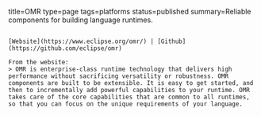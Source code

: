 title=OMR
type=page
tags=platforms
status=published
summary=Reliable components for building language runtimes.
~~~~~~

[Website](https://www.eclipse.org/omr/) | [Github](https://github.com/eclipse/omr)

From the website:
> OMR is enterprise-class runtime technology that delivers high performance without sacrificing versatility or robustness. OMR components are built to be extensible. It is easy to get started, and then to incrementally add powerful capabilities to your runtime. OMR takes care of the core capabilities that are common to all runtimes, so that you can focus on the unique requirements of your language.

